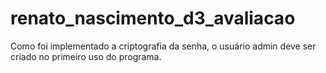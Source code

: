 # renato_nascimento_d3_avaliacao

Como foi implementado a criptografia da senha, o usuário admin deve ser criado no primeiro uso do programa.

